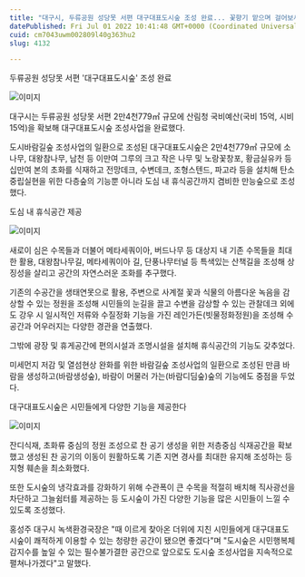 ```yaml
---
title: "대구시, 두류공원 성당못 서편 대구대표도시숲 조성 완료... 꽃향기 맡으며 걸어보세요"
datePublished: Fri Jul 01 2022 10:41:48 GMT+0000 (Coordinated Universal Time)
cuid: cm7043uwm002809l40g363hu2
slug: 4132

---
```



두류공원 성당못 서편 '대구대표도시숲' 조성 완료

![이미지](https://cdn.hashnode.com/res/hashnode/image/upload/v1739255978782/05a9fe0e-b702-45ef-9f66-e37526160f87.jpeg)

대구시는 두류공원 성당못 서편 2만4천779㎡ 규모에 산림청 국비예산(국비 15억, 시비 15억)을 확보해 대구대표도시숲 조성사업을 완료했다.

도시바람길숲 조성사업의 일환으로 조성된 대구대표도시숲은 2만4천779㎡ 규모에 소나무, 대왕참나무, 남천 등 이만여 그루의 크고 작은 나무 및 노랑꽃창포, 황금실유카 등 십만여 본의 초화를 식재하고 전망데크, 수변데크, 조형스텐드, 파고라 등을 설치해 탄소중립실현을 위한 다층숲의 기능뿐 아니라 도심 내 휴식공간까지 겸비한 만능숲으로 조성했다.

도심 내 휴식공간 제공

![이미지](https://cdn.hashnode.com/res/hashnode/image/upload/v1739255980944/f445a4aa-0834-4a0a-bfef-6ab27c39fc8c.jpeg)

새로이 심은 수목들과 더불어 메타세쿼이아, 버드나무 등 대상지 내 기존 수목들을 최대한 활용, 대왕참나무길, 메타세쿼이아 길, 단풍나무터널 등 특색있는 산책길을 조성해 상징성을 살리고 공간의 자연스러운 조화를 추구했다.

기존의 수공간을 생태연못으로 활용, 주변으로 사계절 꽃과 식물의 아름다운 녹음을 감상할 수 있는 정원을 조성해 시민들의 눈길을 끌고 수변을 감상할 수 있는 관찰데크 외에도 강우 시 일시적인 저류와 수질정화 기능을 가진 레인가든(빗물정화정원)을 조성해 수공간과 어우러지는 다양한 경관을 연출했다.

그밖에 광장 및 휴게공간에 편의시설과 조명시설을 설치해 휴식공간의 기능도 갖추었다.

미세먼지 저감 및 열섬현상 완화를 위한 바람길숲 조성사업의 일환으로 조성된 만큼 바람을 생성하고(바람생성숲), 바람이 머물러 가는(바람디딤숲)숲의 기능에도 중점을 두었다.

대구대표도시숲은 시민들에게 다양한 기능을 제공한다

![이미지](https://cdn.hashnode.com/res/hashnode/image/upload/v1739255983359/fe407092-5cfd-4773-a3ac-0d474971cb86.jpeg)

잔디식재, 초화류 중심의 정원 조성으로 찬 공기 생성을 위한 저층중심 식재공간을 확보했고 생성된 찬 공기의 이동이 원활하도록 기존 지면 경사를 최대한 유지해 조성하는 등 지형 훼손을 최소화했다.

또한 도시숲의 냉각효과를 강화하기 위해 수관폭이 큰 수목을 적절히 배치해 직사광선을 차단하고 그늘쉼터를 제공하는 등 도시숲이 가진 다양한 기능을 많은 시민들이 느낄 수 있도록 조성했다.

홍성주 대구시 녹색환경국장은 "때 이르게 찾아온 더위에 지친 시민들에게 대구대표도시숲이 쾌적하게 이용할 수 있는 청량한 공간이 됐으면 좋겠다"며 "도시숲은 시민행복체감지수를 높일 수 있는 필수불가결한 공간으로 앞으로도 도시숲 조성사업을 지속적으로 펼쳐나가겠다"고 말했다.